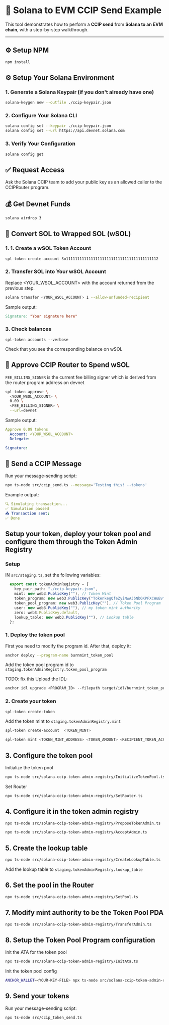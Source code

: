 # 🔁 Solana to EVM CCIP Send Example

This tool demonstrates how to perform a **CCIP send** from **Solana to an EVM chain**, with a step-by-step walkthrough.

---

## ⚙️ Setup NPM

```bash
npm install
```

## ⚙️ Setup Your Solana Environment

### 1. Generate a Solana Keypair (if you don't already have one)

```bash
solana-keygen new --outfile ./ccip-keypair.json
```

### 2. Configure Your Solana CLI

```bash
solana config set --keypair ./ccip-keypair.json
solana config set --url https://api.devnet.solana.com
```

### 3. Verify Your Configuration

```bash
solana config get
```

## ✅ Request Access

Ask the Solana CCIP team to add your public key as an allowed caller to the CCIPRouter program.

## 💰 Get Devnet Funds

```bash
solana airdrop 3
```

## 🔁 Convert SOL to Wrapped SOL (wSOL)

### 1. 1. Create a wSOL Token Account

```bash
spl-token create-account So11111111111111111111111111111111111111112
```

### 2. Transfer SOL into Your wSOL Account

Replace <YOUR_WSOL_ACCOUNT> with the account returned from the previous step.

```bash
solana transfer <YOUR_WSOL_ACCOUNT> 1 --allow-unfunded-recipient
```

Sample output:

```makefile
Signature: "Your signature here"
```

### 3. Check balances

```bach
spl-token accounts --verbose
```

Check that you see the corresponding balance on wSOL

## 🧾 Approve CCIP Router to Spend wSOL

`FEE_BILLING_SIGNER` is the current fee billing signer which is derived from the router program address on devnet

```bash
spl-token approve \
  <YOUR_WSOL_ACCOUNT> \
  0.09 \
  <FEE_BILLING_SIGNER> \
  --url=devnet
```

Sample output:

```yaml
Approve 0.09 tokens
  Account: <YOUR_WSOL_ACCOUNT>
  Delegate:

Signature:
```

## 🚀 Send a CCIP Message

Run your message-sending script:

```bash
npx ts-node src/ccip_send.ts --message='Testing this! --tokens'
```

Example output:

```yaml
🔍 Simulating transaction...
✅ Simulation passed
📤 Transaction sent:
✅ Done
```


## Setup your token, deploy your token pool and configure them through the Token Admin Registry

### Setup
IN `src/staging.ts`, set the following variables:

```typescript
  export const tokenAdminRegistry = {
    key_pair_path: "./ccip-keypair.json",
    mint: new web3.PublicKey(""), // Token Mint
    token_program: new web3.PublicKey("TokenkegQfeZyiNwAJbNbGKPFXCWuBvf9Ss623VQ5DA"), // spl token program
    token_pool_program: new web3.PublicKey(""), // Token Pool Program
    user: new web3.PublicKey(""), // my token mint authority
    zero: web3.PublicKey.default,
    lookup_table: new web3.PublicKey(""), // Lookup table
  };
```

### 1. Deploy the token pool

First you need to modify the program id. After that, deploy it:

```bash
anchor deploy --program-name burnmint_token_pool
```

Add the token pool program id to `staging.tokenAdminRegistry.token_pool_program`

TODO: fix this
Upload the IDL:

```bash
anchor idl upgrade <PROGRAM_ID> --filepath target/idl/burnmint_token_pool.json
```


### 2. Create your token


```bash
spl-token create-token
```

Add the token mint to `staging.tokenAdminRegistry.mint`

```bash
spl-token create-account  <TOKEN_MINT>
```


```bash
spl-token mint <TOKEN_MINT_ADDRESS> <TOKEN_AMOUNT> <RECIPIENT_TOKEN_ACCOUNT_ADDRESS>
```


## 3. Configure the token pool

Initialize the token pool

```bash
npx ts-node src/solana-ccip-token-admin-registry/InitializeTokenPool.ts
```

Set Router
```bash
npx ts-node src/solana-ccip-token-admin-registry/SetRouter.ts
```

## 4. Configure it in the token admin registry

```bash
npx ts-node src/solana-ccip-token-admin-registry/ProposeTokenAdmin.ts
```

```bash
npx ts-node src/solana-ccip-token-admin-registry/AcceptAdmin.ts
```


## 5. Create the lookup table

```bash
npx ts-node src/solana-ccip-token-admin-registry/CreateLookupTable.ts
```

Add the lookup table to `staging.tokenAdminRegistry.lookup_table`

## 6. Set the pool in the Router

```bash
npx ts-node src/solana-ccip-token-admin-registry/SetPool.ts
```

## 7. Modify mint authority to be the Token Pool PDA

```bash
npx ts-node src/solana-ccip-token-admin-registry/TransferAdmin.ts
```

## 8. Setup the Token Pool Program configuration

Init the ATA for the token pool

```bash
npx ts-node src/solana-ccip-token-admin-registry/InitAta.ts
```

Init the token pool config

```bash
ANCHOR_WALLET=<YOUR-KEY-FILE> npx ts-node src/solana-ccip-token-admin-registry/InitChainRemoteConfig.ts
```

## 9. Send your tokens


Run your message-sending script:

```bash
npx ts-node src/ccip_token_send.ts
```
